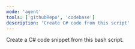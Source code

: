 ```yaml
---
mode: 'agent'
tools: ['githubRepo', 'codebase']
description: 'Create C# code from this script'
---
```

Create a C# code snippet from this bash script.